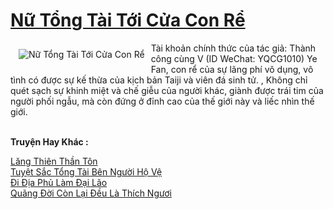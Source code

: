 <a href="https://truyentiki.com/nu-tong-tai-toi-cua-con-re.33645/" title="Nữ Tổng Tài Tới Cửa Con Rể"><h1>Nữ Tổng Tài Tới Cửa Con Rể</h1></a><div style="display:table"><img align="right" style="float: left; padding: 10px;" src="https://truyentiki.com/a/img/str/src/33645.jpg" alt="Nữ Tổng Tài Tới Cửa Con Rể">Tài khoản chính thức của tác giả: Thành công cùng V (ID WeChat: YQCG1010) Ye Fan, con rể của sự lãng phí vô dụng, vô tình có được sự kế thừa của kịch bản Taiji và viên đá sinh tử. , Không chỉ quét sạch sự khinh miệt và chế giễu của người khác, giành được trái tim của người phối ngẫu, mà còn đứng ở đỉnh cao của thế giới này và liếc nhìn thế giới.</div><p><br><b>Truyện Hay Khác :</b></p><a href="https://truyentiki.com/lang-thien-than-ton.33644/" alt="Lăng Thiên Thần Tôn">Lăng Thiên Thần Tôn</a><br/><a href="https://truyentiki.wordpress.com/2020/06/08/tuyet-sac-tong-tai-ben-nguoi-ho-ve/" alt="Tuyệt Sắc Tổng Tài Bên Người Hộ Vệ">Tuyệt Sắc Tổng Tài Bên Người Hộ Vệ</a><br/><a href="https://truyentiki.wordpress.com/2020/06/08/di-dia-phu-lam-dai-lao/" alt="Đi Địa Phủ Làm Đại Lão">Đi Địa Phủ Làm Đại Lão</a><br/><a href="https://github.com/nownovels/top500/tree/master/truyenhay/33556/" alt="Quãng Đời Còn Lại Đều Là Thích Ngươi">Quãng Đời Còn Lại Đều Là Thích Ngươi</a><br/>